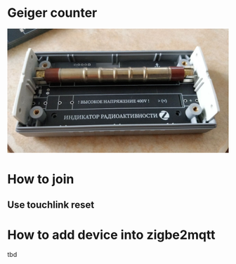 # Geiger counter
![counter](./images/geiger.jpg)

# How to join
## Use touchlink reset


# How to add device into zigbe2mqtt
tbd

